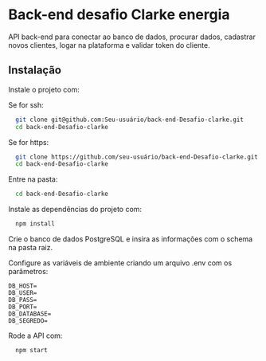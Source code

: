# Back-end desafio Clarke energia

API back-end para conectar ao banco de dados, procurar dados, cadastrar novos clientes, logar na plataforma e validar token do cliente.

## Instalação

Instale o projeto com:

Se for ssh:

```bash
  git clone git@github.com:Seu-usuário/back-end-Desafio-clarke.git
  cd back-end-Desafio-clarke
```

Se for https:

```bash
  git clone https://github.com/seu-usuário/back-end-Desafio-clarke.git
  cd back-end-Desafio-clarke
```

Entre na pasta:

```bash
  cd back-end-Desafio-clarke
```

Instale as dependências do projeto com:

```bash
  npm install
```

Crie o banco de dados PostgreSQL e insira as informações com o schema na pasta raiz.

Configure as variáveis de ambiente criando um arquivo .env com os parâmetros:

```env
DB_HOST=
DB_USER=
DB_PASS=
DB_PORT=
DB_DATABASE=
DB_SEGREDO=
```

Rode a API com:

```bash
  npm start
```
